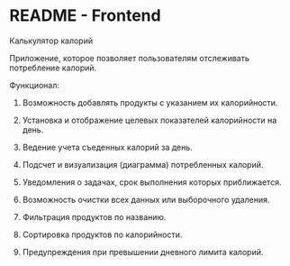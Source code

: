 # README - Frontend

Калькулятор калорий 


Приложение, которое позволяет пользователям отслеживать потребление калорий. 


Функционал:


1. Возможность добавлять продукты с указанием их калорийности.


2. Установка и отображение целевых показателей калорийности на день.


3. Ведение учета съеденных калорий за день.


4. Подсчет и визуализация (диаграмма) потребленных калорий. 


5. Уведомления о задачах, срок выполнения которых приближается.


6. Возможность очистки всех данных или выборочного удаления.


7. Фильтрация продуктов по названию.


8. Сортировка продуктов по калорийности.


9. Предупреждения при превышении дневного лимита калорий.
